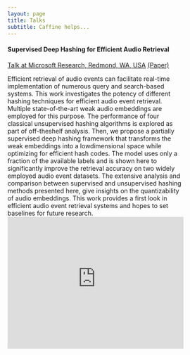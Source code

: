 ```yaml
---
layout: page
title: Talks
subtitle: Caffine helps...
---
```


#### Supervised Deep Hashing for Efficient Audio Retrieval
[Talk at Microsoft Research, Redmond, WA, USA](https://www.microsoft.com/en-us/research/video/supervised-deep-hashing-for-efficient-audio-retrieval) [(Paper)](https://www.microsoft.com/en-us/research/uploads/prod/2020/06/ICASSP2020_Efficient_Audio_Retrieval.pdf)

<head>
<style>
* {
  box-sizing: border-box;
}

.column {
  float: left;
  width: 50%;
  padding: 5px;
}

/* Clearfix (clear floats) */
.row::after {
  content: "";
  clear: both;
  display: table;
}

div {
  text-align: justify;
  text-justify: inter-word;
}

</style>
</head>
<body>

<div class="row">
  <div class="column">
    Efficient retrieval of audio events can facilitate real-time implementation of numerous query and search-based systems. This work investigates the potency of different hashing techniques for efficient
audio event retrieval. Multiple state-of-the-art weak audio embeddings are employed for this purpose. The performance of four classical unsupervised hashing algorithms is explored as part of off-theshelf analysis. Then, we propose a partially supervised deep hashing framework that transforms the weak embeddings into a lowdimensional space while optimizing for efficient hash codes. The
model uses only a fraction of the available labels and is shown here
to significantly improve the retrieval accuracy on two widely employed audio event datasets. The extensive analysis and comparison
between supervised and unsupervised hashing methods presented
here, give insights on the quantizability of audio embeddings. This
work provides a first look in efficient audio event retrieval systems
and hopes to set baselines for future research.
  </div>
  <div class="column">
    <iframe width="400" height="300" src="https://www.youtube.com/embed/yg-Hbu9GbRs" frameborder="0" allow="accelerometer; autoplay; encrypted-media; gyroscope; picture-in-picture" allowfullscreen></iframe>
  </div>
</div>

</body>
